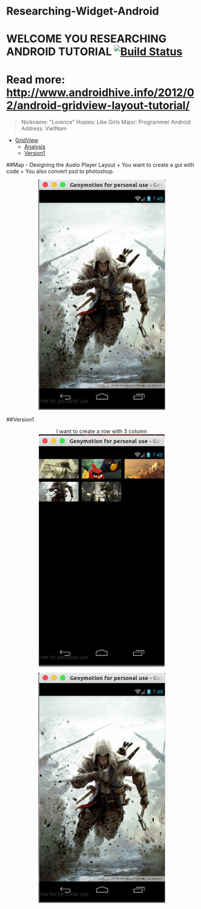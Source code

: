 # Researching-Widget-Android
# WELCOME YOU RESEARCHING ANDROID TUTORIAL [![Build Status](https://travis-ci.org/nomensa/jquery.hide-show.svg)](https://travis-ci.org/nomensa/jquery.hide-show.svg?branch=master)

# Read more: http://www.androidhive.info/2012/02/android-gridview-layout-tutorial/

> Nickname: "Lorence"
> Hopies: Like Girls
> Major: Programmer Android 
> Address: VietNam

- [GridView](#gridview)
  - [Analysis](#analysis)
  - [Version1](#version1)

##Map
    - Designing the Audio Player Layout
    + You want to create a gui with code
    + You also convert psd to photoshop.
<p align="center">
  <img src="https://github.com/danisluis6/Researching-Widget-GridView/blob/version2/GridView/2.png">
</p>
##Version1
<p align="center">
  <span align="left">I want to create a row with 3 column</span>
  <img src="https://github.com/danisluis6/Researching-Widget-GridView/blob/version2/GridView/1.png">
</p>
<p align="center">
  <img src="https://github.com/danisluis6/Researching-Widget-GridView/blob/version2/GridView/2.png">
</p>


